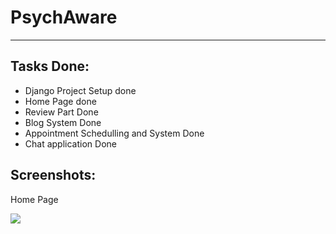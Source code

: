 # PsychAware

---
## Tasks Done:
- Django Project Setup done
- Home Page done
- Review Part Done
- Blog System Done
- Appointment Schedulling and System Done
- Chat application Done

## Screenshots:

Home Page

<img src = "https://github.com/atulthakre00/psych-aware/blob/main/Home.png"></img>
